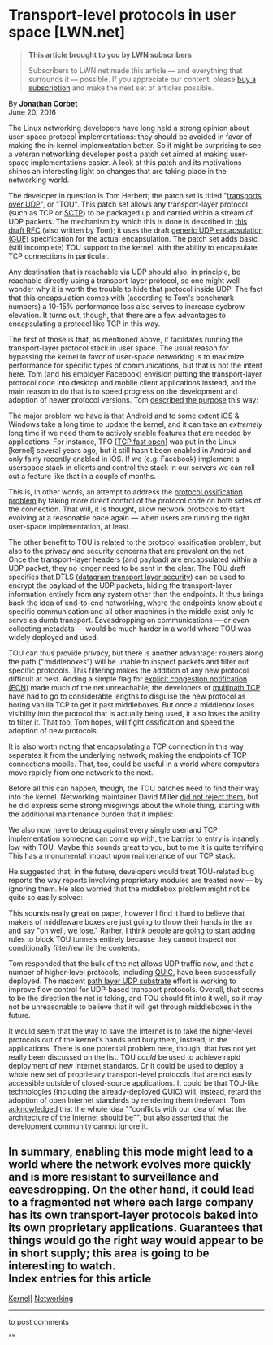# Transport-level protocols in user space [LWN.net]

> **This article brought to you by LWN subscribers**
> 
> Subscribers to LWN.net made this article — and everything that surrounds it — possible. If you appreciate our content, please [buy a subscription](/Promo/nst-nag3/subscribe) and make the next set of articles possible. 

By **Jonathan Corbet**  
June 20, 2016 

The Linux networking developers have long held a strong opinion about user-space protocol implementations: they should be avoided in favor of making the in-kernel implementation better. So it might be surprising to see a veteran networking developer post a patch set aimed at making user-space implementations easier. A look at this patch and its motivations shines an interesting light on changes that are taking place in the networking world. 

The developer in question is Tom Herbert; the patch set is titled "[transports over UDP](/Articles/691873/)", or "TOU". This patch set allows any transport-layer protocol (such as TCP or [SCTP](https://en.wikipedia.org/wiki/Stream_Control_Transmission_Protocol)) to be packaged up and carried within a stream of UDP packets. The mechanism by which this is done is described in [this draft RFC](https://tools.ietf.org/html/draft-herbert-transports-over-udp-00) (also written by Tom); it uses the draft [generic UDP encapsulation (GUE)](https://tools.ietf.org/html/draft-ietf-nvo3-gue-01) specification for the actual encapsulation. The patch set adds basic (still incomplete) TOU support to the kernel, with the ability to encapsulate TCP connections in particular. 

Any destination that is reachable via UDP should also, in principle, be reachable directly using a transport-layer protocol, so one might well wonder why it is worth the trouble to hide that protocol inside UDP. The fact that this encapsulation comes with (according to Tom's benchmark numbers) a 10-15% performance loss also serves to increase eyebrow elevation. It turns out, though, that there are a few advantages to encapsulating a protocol like TCP in this way. 

The first of those is that, as mentioned above, it facilitates running the transport-layer protocol stack in user space. The usual reason for bypassing the kernel in favor of user-space networking is to maximize performance for specific types of communications, but that is not the intent here. Tom (and his employer Facebook) envision putting the transport-layer protocol code into desktop and mobile client applications instead, and the main reason to do that is to speed progress on the development and adoption of newer protocol versions. Tom [described the purpose](/Articles/691888/) this way: 

The major problem we have is that Android and to some extent iOS & Windows take a long time to update the kernel, and it can take an _extremely_ long time if we need them to actively enable features that are needed by applications. For instance, TFO [[TCP fast open](/Articles/508865/)] was put in the Linux [kernel] several years ago, but it still hasn't been enabled in Android and only fairly recently enabled in iOS. If we (e.g. Facebook) implement a userspace stack in clients and control the stack in our servers we can roll out a feature like that in a couple of months. 

This is, in other words, an attempt to address the [protocol ossification problem](/Articles/667059/) by taking more direct control of the protocol code on both sides of the connection. That will, it is thought, allow network protocols to start evolving at a reasonable pace again — when users are running the right user-space implementation, at least. 

The other benefit to TOU is related to the protocol ossification problem, but also to the privacy and security concerns that are prevalent on the net. Once the transport-layer headers (and payload) are encapsulated within a UDP packet, they no longer need to be sent in the clear. The TOU draft specifies that DTLS ([datagram transport layer security](https://tools.ietf.org/html/rfc4347)) can be used to encrypt the payload of the UDP packets, hiding the transport-layer information entirely from any system other than the endpoints. It thus brings back the idea of end-to-end networking, where the endpoints know about a specific communication and all other machines in the middle exist only to serve as dumb transport. Eavesdropping on communications — or even collecting metadata — would be much harder in a world where TOU was widely deployed and used. 

TOU can thus provide privacy, but there is another advantage: routers along the path ("middleboxes") will be unable to inspect packets and filter out specific protocols. This filtering makes the addition of any new protocol difficult at best. Adding a simple flag for [explicit congestion notification (ECN)](https://en.wikipedia.org/wiki/Explicit_Congestion_Notification) made much of the net unreachable; the developers of [multipath TCP](/Articles/544399/) have had to go to considerable lengths to disguise the new protocol as boring vanilla TCP to get it past middleboxes. But once a middlebox loses visibility into the protocol that is actually being used, it also loses the ability to filter it. That too, Tom hopes, will fight ossification and speed the adoption of new protocols. 

It is also worth noting that encapsulating a TCP connection in this way separates it from the underlying network, making the endpoints of TCP connections mobile. That, too, could be useful in a world where computers move rapidly from one network to the next. 

Before all this can happen, though, the TOU patches need to find their way into the kernel. Networking maintainer David Miller [did not reject them](/Articles/691889/), but he did express some strong misgivings about the whole thing, starting with the additional maintenance burden that it implies: 

We also now have to debug against every single userland TCP implementation someone can come up with, the barrier to entry is insanely low with TOU. Maybe this sounds great to you, but to me it is quite terrifying This has a monumental impact upon maintenance of our TCP stack. 

He suggested that, in the future, developers would treat TOU-related bug reports the way reports involving proprietary modules are treated now — by ignoring them. He also worried that the middlebox problem might not be quite so easily solved: 

This sounds really great on paper, however I find it hard to believe that makers of middleware boxes are just going to throw their hands in the air and say "oh well, we lose." Rather, I think people are going to start adding rules to block TOU tunnels entirely because they cannot inspect nor conditionally filter/rewrite the contents. 

Tom responded that the bulk of the net allows UDP traffic now, and that a number of higher-level protocols, including [QUIC](/Articles/558826/), have been successfully deployed. The nascent [path layer UDP substrate](https://www.ietf.org/mail-archive/web/spud/current/msg00501.html) effort is working to improve flow control for UDP-based transport protocols. Overall, that seems to be the direction the net is taking, and TOU should fit into it well, so it may not be unreasonable to believe that it will get through middleboxes in the future. 

It would seem that the way to save the Internet is to take the higher-level protocols out of the kernel's hands and bury them, instead, in the applications. There is one potential problem here, though, that has not yet really been discussed on the list. TOU _could_ be used to achieve rapid deployment of new Internet standards. Or it could be used to deploy a whole new set of proprietary transport-level protocols that are not easily accessible outside of closed-source applications. It could be that TOU-like technologies (including the already-deployed QUIC) will, instead, retard the adoption of open Internet standards by rendering them irrelevant. Tom [acknowledged](/Articles/692062/) that the whole idea ""conflicts with our idea of what the architecture of the Internet should be"", but also asserted that the development community cannot ignore it. 

In summary, enabling this mode might lead to a world where the network evolves more quickly and is more resistant to surveillance and eavesdropping. On the other hand, it could lead to a fragmented net where each large company has its own transport-layer protocols baked into its own proprietary applications. Guarantees that things would go the right way would appear to be in short supply; this area is going to be interesting to watch.  
Index entries for this article  
---  
[Kernel](/Kernel/Index)| [Networking](/Kernel/Index#Networking)  
  


* * *

to post comments 

""
